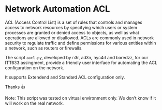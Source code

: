# Network Automation ACL

ACL (Access Control List) is a set of rules that controls and manages access to network resources by specifying which users or system processes are granted or denied access to objects, as well as what operations are allowed or disallowed. ACLs are commonly used in network security to regulate traffic and define permissions for various entities within a network, such as routers or firewalls.

The script `aacl.py`, developed by n3r, ad3n, hyc4rl and boredzz, for our ITT633 assingment, provide a friendly user interface for automating the ACL configuration on the network.

It supports Extendend and Standard ACL configuration only.

Thanks 👍

Note: This script was tested on virtual environment only. We don't know if it will work on the real network.

